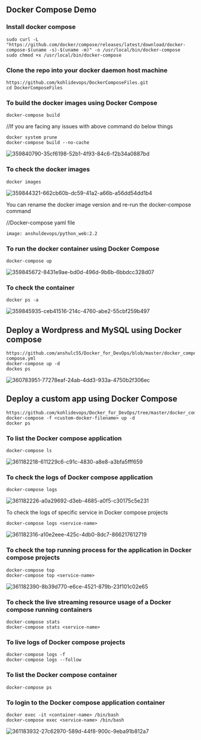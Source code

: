 ## Docker Compose Demo
### Install docker compose
```
sudo curl -L "https://github.com/docker/compose/releases/latest/download/docker-compose-$(uname -s)-$(uname -m)" -o /usr/local/bin/docker-compose
sudo chmod +x /usr/local/bin/docker-compose
```
### Clone the repo into your docker daemon host machine
```
https://github.com/kohlidevops/DockerComposeFiles.git
cd DockerComposeFiles
```
### To build the docker images using Docker Compose
```
docker-compose build
```
//If you are facing any issues with above command do below things
```
docker system prune
docker-compose build --no-cache
```
![359840790-35cf6198-52b1-4f93-84c6-f2b34a0887bd](https://github.com/user-attachments/assets/01f6207b-3148-4a53-90a6-b1f9fc987a30)

### To check the docker images
```
docker images
```
![359844321-662cb60b-dc59-41a2-a66b-a56dd54dd1b4](https://github.com/user-attachments/assets/71e23674-88d7-443f-8956-ef60b36a2013)

You can rename the docker image version and re-run the docker-compose command

//Docker-compose yaml file
```
image: anshuldevops/python_web:2.2
```
### To run the docker container using Docker Compose
```
docker-compose up
```
![359845672-8431e9ae-bd0d-496d-9b6b-6bbdcc328d07](https://github.com/user-attachments/assets/672a3993-df9f-4501-86bf-cf53c05448a9)

### To check the container
```
docker ps -a
```
![359845935-ceb41516-214c-4760-abe2-55cbf259b497](https://github.com/user-attachments/assets/83acf835-fe7f-448e-abf0-f2592c4d447e)

## Deploy a Wordpress and MySQL using Docker compose
```
https://github.com/anshulc55/Docker_for_DevOps/blob/master/docker_compose_wordpress_mysql/docker-compose.yml
docker-compose up -d
dockes ps
```
![360783951-77278eaf-24ab-4dd3-933a-4750b2f306ec](https://github.com/user-attachments/assets/182abc9e-3cde-47bc-a63c-8d04cc323369)

## Deploy a custom app using Docker Compose
```
https://github.com/kohlidevops/Docker_for_DevOps/tree/master/docker_compose_custom_app
docker-compose -f <custom-docker-filename> up -d
docker ps
```
### To list the Docker compose application
```
docker-compose ls
```
![361182218-611229c6-c91c-4830-a8e8-a3bfa5fff659](https://github.com/user-attachments/assets/1e82d05a-1425-4f26-b400-4965ab273a60)

### To check the logs of Docker compose application
```
docker-compose logs
```
![361182226-a0a29692-d3eb-4685-a0f5-c30175c5e231](https://github.com/user-attachments/assets/3b586ce9-4a60-4a5c-abd8-f5c59a130f5b)

To check the logs of specific service in Docker compose projects
```
docker-compose logs <service-name>
```
![361182316-a10e2eee-425c-4db0-8dc7-866217612719](https://github.com/user-attachments/assets/9e415550-6350-4c3e-a5cf-fe5f162f75c9)

### To check the top running process for the application in Docker compose projects
```
docker-compose top
docker-compose top <service-name>
```
![361182390-8b39d770-e6ce-4521-879b-23f101c02e65](https://github.com/user-attachments/assets/e2d77f23-47d6-4c05-bb6f-4f8fde856b0e)

### To check the live streaming resource usage of a Docker compose running containers
```
docker-compose stats
docker-compose stats <service-name>
```
### To live logs of Docker compose projects
```
docker-compose logs -f
docker-compose logs --follow
```
### To list the Docker compose container
```
docker-compose ps
```
### To login to the Docker compose application container
```
docker exec -it <container-name> /bin/bash
docker-compose exec <service-name> /bin/bash
```
![361183932-27c62970-589d-44f8-900c-9eba91b812a7](https://github.com/user-attachments/assets/dd10a7cb-d3d8-45f9-bf10-6ba8c0d99fce)

